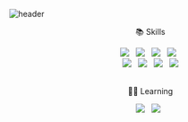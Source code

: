 ![header](https://capsule-render.vercel.app/api?type=waving&color=auto&height=300&section=header&text=JeongHyunGo%20&fontSize=90)

<div align=center>
<p>📚 Skills</p>
<img src="https://img.shields.io/badge/Java-184D66?style=flat-square&logoColor=white"/></a> &nbsp
<img src="https://img.shields.io/badge/Spring-6DB33F?style=flat-square&logo=Spring&logoColor=white"/></a> &nbsp
<img src="https://img.shields.io/badge/Eclipse-2C2255?style=flat-square&logo=Eclipse IDE&logoColor=white"/></a> &nbsp
<img src="https://img.shields.io/badge/-Oracle-F80000?style=flat&logo=Oracle"/></a> &nbsp
<br>
<img src="https://img.shields.io/badge/HTML5-E34F26?style=flat-square&logo=HTML5&logoColor=white"/></a> &nbsp
<img src="https://img.shields.io/badge/CSS3-1572B6?style=flat-square&logo=CSS3&logoColor=white"/></a> &nbsp
<img src="https://img.shields.io/badge/JavaScript-F7DF1E?style=flat-square&logo=JavaScript&logoColor=white"/></a> &nbsp
<img src="https://img.shields.io/badge/jQuery-0769AD?style=flat-square&logo=jQuery&logoColor=white"/></a>
<br><br>
<p>🏃‍♀️ Learning</p>
<img src="https://img.shields.io/badge/c++-00599C?style=flat-square&logo=c%2B%2B&logoColor=white"/></a> &nbsp 
<img src="https://img.shields.io/badge/Python-3776AB?style=flat-square&logo=Python&logoColor=white"/></a> &nbsp 
</div>
